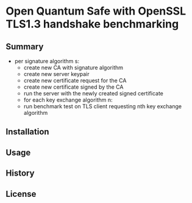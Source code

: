 # Open Quantum Safe with OpenSSL TLS1.3 handshake benchmarking

## Summary

* per signature algorithm s:
   * create new CA with signature algorithm
   * create new server keypair
   * create new certificate request for the CA
   * create new certificate signed by the CA
   * run the server with the newly created signed certificate
   * for each key exchange algorithm n:
   * run benchmark test on TLS client requesting nth key exchange algorithm

## Installation

## Usage

## History

## License


